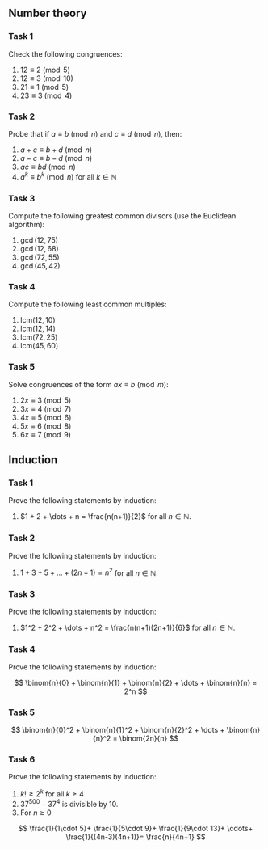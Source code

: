 ## Number theory

### Task 1

Check the following congruences:

1. $12 \equiv 2 \pmod{5}$
2. $12 \equiv 3 \pmod{10}$
3. $21 \equiv 1 \pmod{5}$
4. $23 \equiv 3 \pmod{4}$


### Task 2

Probe that if $a \equiv b \pmod{n}$ and $c \equiv d \pmod{n}$, then:

1. $a+c \equiv b+d \pmod{n}$
2. $a-c \equiv b-d \pmod{n}$
3. $ac \equiv bd \pmod{n}$
5. $a^k \equiv b^k \pmod{n}$ for all $k \in \mathbb{N}$

### Task 3

Compute the following greatest common divisors (use the Euclidean algorithm):

1. $\gcd(12, 75)$
2. $\gcd(12, 68)$
3. $\gcd(72, 55)$
4. $\gcd(45, 42)$

### Task 4

Compute the following least common multiples:

1. $\text{lcm}(12, 10)$
2. $\text{lcm}(12, 14)$
3. $\text{lcm}(72, 25)$
4. $\text{lcm}(45, 60)$

### Task 5

Solve congruences of the form $ax \equiv b \pmod{m}$:

1. $2x \equiv 3 \pmod{5}$
2. $3x \equiv 4 \pmod{7}$
3. $4x \equiv 5 \pmod{6}$
4. $5x \equiv 6 \pmod{8}$
5. $6x \equiv 7 \pmod{9}$


## Induction

### Task 1

Prove the following statements by induction:

1. $1 + 2 + \dots + n = \frac{n(n+1)}{2}$ for all $n \in \mathbb{N}$.

### Task 2

Prove the following statements by induction:

1. $1+3+5+\dots+(2n-1)=n^2$ for all $n \in \mathbb{N}$.

### Task 3

Prove the following statements by induction:

1. $1^2 + 2^2 + \dots + n^2 = \frac{n(n+1)(2n+1)}{6}$ for all $n \in \mathbb{N}$.

### Task 4

Prove the following statements by induction:

$$
\binom{n}{0} + \binom{n}{1} + \binom{n}{2} + \dots + \binom{n}{n} = 2^n
$$

### Task 5

$$
\binom{n}{0}^2 + \binom{n}{1}^2 + \binom{n}{2}^2 + \dots + \binom{n}{n}^2 = \binom{2n}{n}
$$


### Task 6

Prove the following statements by induction:

1. $k! \geq 2^k$ for all $k\geq 4$
2. $37^{500}-37^4$ is divisible by 10.
3. For $n\geq0$

$$
\frac{1}{1\cdot 5}+
\frac{1}{5\cdot 9}+
\frac{1}{9\cdot 13}+
\cdots+
\frac{1}{(4n-3)(4n+1)}=
\frac{n}{4n+1}
$$

